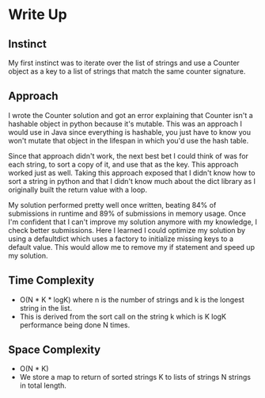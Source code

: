 # Write Up
## Instinct
My first instinct was to iterate over the list of strings and use a Counter object as a key to a list of strings that match the same counter signature. 
## Approach
I wrote the Counter solution and got an error explaining that Counter isn't a hashable object in python because it's mutable. This was an approach I would use in Java since everything is hashable, you just have to know you won't mutate that object in the lifespan in which you'd use the hash table. 

Since that approach didn't work, the next best bet I could think of was for each string, to sort a copy of it, and use that as the key. This approach worked just as well. Taking this approach exposed that I didn't know how to sort a string in python and that I didn't know much about the dict library as I originally built the return value with a loop. 

My solution performed pretty well once written, beating 84% of submissions in runtime and 89% of submissions in memory usage. Once I'm confident that I can't improve my solution anymore with my knowledge, I check better submissions. Here I learned I could optimize my solution by using a defaultdict which uses a factory to initialize missing keys to a default value. This would allow me to remove my if statement and speed up my solution.

## Time Complexity
- O(N * K * logK) where n is the number of strings and k is the longest string in the list.
- This is derived from the sort call on the string k which is K logK performance being done N times. 

## Space Complexity
- O(N * K)
- We store a map to return of sorted strings K to lists of strings N strings in total length.
